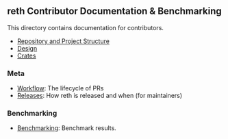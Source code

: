 ## reth Contributor Documentation & Benchmarking

This directory contains documentation for contributors.

- [Repository and Project Structure](./repo)
- [Design](./design)
- [Crates](./crates)

### Meta

- [Workflow](./workflow.md): The lifecycle of PRs
- [Releases](./release.md): How reth is released and when (for maintainers)

### Benchmarking

- [Benchmarking](./benchmark): Benchmark results.
